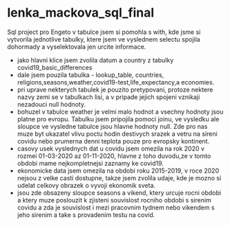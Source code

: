 # lenka_mackova_sql_final
Sql project pro Engeto
v tabulce jsem si pomohla s with, kde jsme si vytvorila jednotlive tabulky, ktere jsem ve vyslednem selectu spojila dohormady a vyselektovala jen urcite informace.
- jako hlavni klice jsem zvolila datum a country z tabulky covid19_basic_differences
- dale jsem pouzila tabulka - lookup_table, countries, religions,seasons,weather,covid19-test,life_expectancy,a economies.
- pri uprave nekterych tabulek je pouzito pretypovani, protoze nektere nazvy zemi se v tabulkach lisi, a v pripade jejich spojeni vznikaji nezadouci null hodnoty.
- bohuzel v tabulce weather je velmi malo hodnot a vsechny hodnoty jsou platne pro evropu. Tabulku jsem pripojila pomoci joinu, ve vysledku ale sloupce ve vysledne tabulce jsou hlavne hodnoty null. Zde pro nas muze byt ukazatel vlivu poctu hodin destivych srazek a vetru na sireni covidu nebo prumerna denni teplota pouze pro evropsky kontinent.
- casovy usek vyslednych dat u covidu jsem omezila na rok 2020 v rozmei 01-03-2020 az 01-11-2020, hlavne z toho duvodu,ze v tomto obdobi mame nejkompletnejsi zaznamy ke covid19.
- ekonomicke data jsem omezila na obdobi roku 2015-2019, v roce 2020 nejsou z velke casti dostupne, takze jsem zvolila udaje, kde je mozno si udelat celkovy obrazek o vyvoji ekonomik sveta.
- jsou zde obsazeny sloupce seasons a vikend, ktery urcuje rocni obdobi a ktery muze poslouzit k zjisteni souvislost rocniho obdobi s sirenim covidu a zda je souvislost i mezi pracovnim tydnem nebo vikendem s jeho sirenim a take s provadenim testu na covid.
